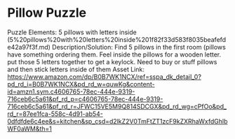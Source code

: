 # Pillow Puzzle

Puzzle Elements: 5 pillows with letters inside (5%20pillows%20with%20letters%20inside%201f82f33d583f8035beafefde42a97f3f.md)
Description/Solution: Find 5 pillows in the first room (pillows have something ordering them. Feel inside the pillows for a wooden letter. put those 5 letters together to get a keylock. Need to buy or stuff pillows and then stick letters inside of them
Asset Link: https://www.amazon.com/dp/B0B7WK1NCX/ref=sspa_dk_detail_0?pd_rd_i=B0B7WK1NCX&pd_rd_w=quwKg&content-id=amzn1.sym.c4606765-78ec-444e-9319-716ceb6c5a61&pf_rd_p=c4606765-78ec-444e-9319-716ceb6c5a61&pf_rd_r=JFWC15VE5M9Q814SDCGX&pd_rd_wg=cPfOo&pd_rd_r=87ee1fca-558c-4d91-ab54-0dfdfde6c4ee&s=kitchen&sp_csd=d2lkZ2V0TmFtZT1zcF9kZXRhaWxfdGhlbWF0aWM&th=1
